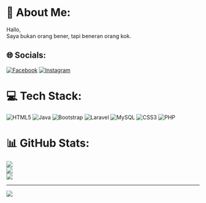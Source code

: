 # 💫 About Me:
Hallo,<br>Saya bukan orang bener, tapi beneran orang kok.


## 🌐 Socials:
[![Facebook](https://img.shields.io/badge/Facebook-%231877F2.svg?logo=Facebook&logoColor=white)](https://facebook.com/IrfanDoank) [![Instagram](https://img.shields.io/badge/Instagram-%23E4405F.svg?logo=Instagram&logoColor=white)](https://instagram.com/bamprezz) 

# 💻 Tech Stack:
![HTML5](https://img.shields.io/badge/html5-%23E34F26.svg?style=for-the-badge&logo=html5&logoColor=white) ![Java](https://img.shields.io/badge/java-%23ED8B00.svg?style=for-the-badge&logo=openjdk&logoColor=white) ![Bootstrap](https://img.shields.io/badge/bootstrap-%238511FA.svg?style=for-the-badge&logo=bootstrap&logoColor=white) ![Laravel](https://img.shields.io/badge/laravel-%23FF2D20.svg?style=for-the-badge&logo=laravel&logoColor=white) ![MySQL](https://img.shields.io/badge/mysql-4479A1.svg?style=for-the-badge&logo=mysql&logoColor=white) ![CSS3](https://img.shields.io/badge/css3-%231572B6.svg?style=for-the-badge&logo=css3&logoColor=white) ![PHP](https://img.shields.io/badge/php-%23777BB4.svg?style=for-the-badge&logo=php&logoColor=white)
# 📊 GitHub Stats:
![](https://github-readme-stats.vercel.app/api?username=IrfnGnwn&theme=dark&hide_border=false&include_all_commits=false&count_private=false)<br/>
![](https://github-readme-streak-stats.herokuapp.com/?user=IrfnGnwn&theme=dark&hide_border=false)<br/>
![](https://github-readme-stats.vercel.app/api/top-langs/?username=IrfnGnwn&theme=dark&hide_border=false&include_all_commits=false&count_private=false&layout=compact)

---
[![](https://visitcount.itsvg.in/api?id=IrfnGnwn&icon=0&color=0)](https://visitcount.itsvg.in)

<!-- Proudly created with GPRM ( https://gprm.itsvg.in ) -->
